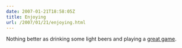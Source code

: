```yaml
---
date: 2007-01-21T18:58:05Z
title: Enjoying
url: /2007/01/21/enjoying.html
---
```


<p>Nothing better as drinking some light beers and playing a <a href="http://www.onlineregister.com/konami/wenation/">great game</a>.</p>
